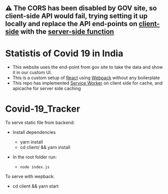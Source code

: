 ## :warning: The CORS has been disabled by GOV site, so client-side API would fail, trying setting it up locally and replace the API end-points on [client-side](https://github.com/starkblaze01/Covid19India/tree/main/client/src/config) with the [server-side function](https://github.com/starkblaze01/Covid19India/blob/main/index.js)

# Statistis of Covid 19 in India
- This website uses the end-point from gov site to take the data and show it in our custom UI.
- This is a custom setup of [React](https://react.dev/) using [Webpack](https://webpack.js.org/) without any boilerplate
- This repo has implemented [Service Worker](https://developer.mozilla.org/en-US/docs/Web/API/Service_Worker_API) on client side for cache, and apicache for server side caching

# Covid-19_Tracker
To serve static file from backend:
- Install dependencies
    - yarn install 
    - cd client/ && yarn install

- In the root folder run:
    - `node index.js`

To serve with wepback:
- cd client && yarn start
